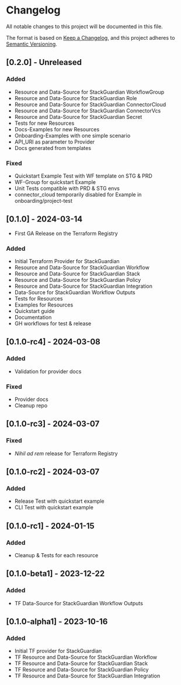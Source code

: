 # Changelog

All notable changes to this project will be documented in this file.

The format is based on [Keep a Changelog](https://keepachangelog.com/en/1.0.0/),
and this project adheres to [Semantic Versioning](https://semver.org/spec/v2.0.0.html).


## [0.2.0] - Unreleased

### Added

- Resource and Data-Source for StackGuardian WorkflowGroup
- Resource and Data-Source for StackGuardian Role
- Resource and Data-Source for StackGuardian ConnectorCloud
- Resource and Data-Source for StackGuardian ConnectorVcs
- Resource and Data-Source for StackGuardian Secret
- Tests for new Resources
- Docs-Examples for new Resources
- Onboarding-Examples with one simple scenario
- API_URI as parameter to Provider
- Docs generated from templates

### Fixed

- Quickstart Example Test with WF template on STG & PRD
- WF-Group for quickstart Example
- Unit Tests compatible with PRD & STG envs
- connector_cloud temporarily disabled for Example in onboarding/project-test


## [0.1.0] - 2024-03-14

- First GA Release on the Terraform Registry

### Added

- Initial Terraform Provider for StackGuardian
- Resource and Data-Source for StackGuardian Workflow
- Resource and Data-Source for StackGuardian Stack
- Resource and Data-Source for StackGuardian Policy
- Resource and Data-Source for StackGuardian Integration
- Data-Source for StackGuardian Workflow Outputs
- Tests for Resources
- Examples for Resources
- Quickstart guide
- Documentation
- GH workflows for test & release


## [0.1.0-rc4] - 2024-03-08

### Added

- Validation for provider docs

### Fixed

- Provider docs
- Cleanup repo


## [0.1.0-rc3] - 2024-03-07

### Fixed

- _Nihil ad rem_ release for Terraform Registry


## [0.1.0-rc2] - 2024-03-07

### Added

- Release Test with quickstart example
- CLI Test with quickstart example


## [0.1.0-rc1] - 2024-01-15

### Added

- Cleanup & Tests for each resource


## [0.1.0-beta1] - 2023-12-22

### Added

- TF Data-Source for StackGuardian Workflow Outputs


## [0.1.0-alpha1] - 2023-10-16

### Added

- Initial TF provider for StackGuardian
- TF Resource and Data-Source for StackGuardian Workflow
- TF Resource and Data-Source for StackGuardian Stack
- TF Resource and Data-Source for StackGuardian Policy
- TF Resource and Data-Source for StackGuardian Integration
